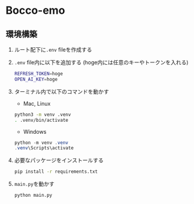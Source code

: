 # Bocco-emo

## 環境構築

1. ルート配下に`.env` fileを作成する
2. `.env` file内に以下を追加する (hoge内には任意のキーやトークンを入れる)

    ``` zsh
    REFRESH_TOKEN=hoge
    OPEN_AI_KEY=hoge
    ```

3. ターミナル内で以下のコマンドを動かす
    - Mac, Linux

    ``` zsh
    python3 -m venv .venv
    . .venv/bin/activate
    ```

    - Windows

    ``` powershell
    python -m venv .venv
    .venv\Scripts\activate
    ```

4. 必要なパッケージをインストールする

   ``` zsh
   pip install -r requirements.txt
   ```

5. `main.py`を動かす

   ``` zsh
   python main.py
   ```
